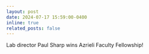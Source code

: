 ```yaml
---
layout: post
date: 2024-07-17 15:59:00-0400
inline: true
related_posts: false
---
```


Lab director Paul Sharp wins Azrieli Faculty Fellowship!